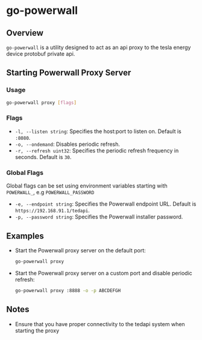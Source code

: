 # go-powerwall

## Overview

`go-powerwall` is a utility designed to act as an api proxy to the tesla energy device protobuf private api.

## Starting Powerwall Proxy Server

### Usage
```bash
go-powerwall proxy [flags]
```

### Flags
- `-l, --listen string`: Specifies the host:port to listen on. Default is `:8080`.
- `-o, --ondemand`: Disables periodic refresh.
- `-r, --refresh uint32`: Specifies the periodic refresh frequency in seconds. Default is `30`.

### Global Flags
Global flags can be set using environment variables starting with `POWERWALL_`, e.g `POWERWALL_PASSWORD`
- `-e, --endpoint string`: Specifies the Powerwall endpoint URL. Default is `https://192.168.91.1/tedapi`.
- `-p, --password string`: Specifies the Powerwall installer password.

## Examples
- Start the Powerwall proxy server on the default port:
  ```bash
  go-powerwall proxy
  ```

- Start the Powerwall proxy server on a custom port and disable periodic refresh:
  ```bash
  go-powerwall proxy :8888 -o -p ABCDEFGH
  ```

## Notes
- Ensure that you have proper connectivity to the tedapi system when starting the proxy
